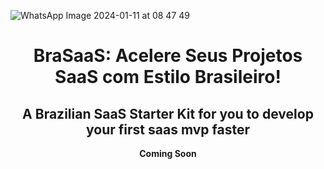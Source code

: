 
![WhatsApp Image 2024-01-11 at 08 47 49](https://github.com/kadulisboa/brasaas/assets/33965044/079dcf92-b860-4092-80dd-c715d3472356)
<h1 align="center">BraSaaS: Acelere Seus Projetos SaaS com Estilo Brasileiro!</h1>
<h2 align="center">A Brazilian SaaS Starter Kit for you to develop your first saas mvp faster</h2>

<p align="center"><b>Coming Soon</b></p>



